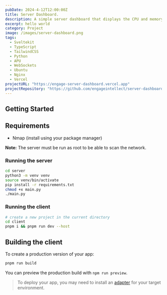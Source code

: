 ```yaml
---
pubDate: 2024-4-12T12:00:00Z
title: Server Dashboard.
description: A simple server dashboard that displays the CPU and memory usage of the server it is running on. The server is written in Python and the client is written in Svelte.
excerpt: hello world
category: Project
image: /images/server-dashboard.png
tags:
  - Sveltekit
  - TypeScript
  - TailwindCSS
  - Python
  - APU
  - WebSockets
  - Ubuntu
  - Nginx
  - Vercel
projectURL: "https://engage-server-dashboard.vercel.app"
projectRepository: "https://github.com/engageintellect/server-dashboard"
---
```


## Getting Started

## Requirements

- Nmap (install using your package manager)

<strong>Note:</strong> The server must be run as root to be able to scan the network.

### Running the server

```bash
cd server
python3 -m venv venv
source venv/bin/activate
pip install -r requirements.txt
chmod +x main.py
./main.py
```

### Running the client

```bash
# create a new project in the current directory
cd client
pnpm i && pnpm run dev --host
```

## Building the client

To create a production version of your app:

```bash
pnpm run build
```

You can preview the production build with `npm run preview`.

> To deploy your app, you may need to install an [adapter](https://kit.svelte.dev/docs/adapters) for your target environment.
